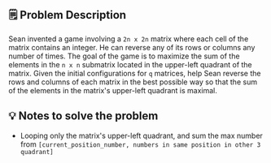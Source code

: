 ## 🗒️ Problem Description

Sean invented a game involving a `2n x 2n` matrix where each cell of the matrix contains an integer. He can reverse any of its rows or columns any number of times. The goal of the game is to maximize the sum of the elements in the `n x n` submatrix located in the upper-left quadrant of the matrix.
Given the initial configurations for `q` matrices, help Sean reverse the rows and columns of each matrix in the best possible way so that the sum of the elements in the matrix's upper-left quadrant is maximal.

## 💡 Notes to solve the problem
- Looping only the matrix's upper-left quadrant, and sum the max number from `[current_position_number, numbers in same position in other 3 quadrant]`
